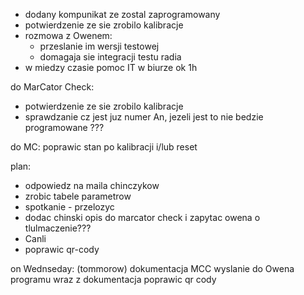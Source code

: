 - dodany kompunikat ze zostal zaprogramowany 
- potwierdzenie ze sie zrobilo kalibracje
- rozmowa z Owenem:
	- przeslanie im wersji testowej
	- domagaja sie integracji testu radia
- w miedzy czasie pomoc IT w biurze ok 1h

do MarCator Check:
- potwierdzenie ze sie zrobilo kalibracje
- sprawdzanie cz jest juz numer An, jezeli jest to nie bedzie programowane ???

do MC:
poprawic stan po kalibracji i/lub reset

plan:
- odpowiedz na maila chinczykow
- zrobic tabele parametrow
- spotkanie - przelozyc
- dodac chinski opis do marcator check i zapytac owena o tlulmaczenie???
- Canli
- poprawic qr-cody



on Wednseday: (tommorow)
dokumentacja MCC
wyslanie do Owena programu wraz z dokumentacja
poprawic qr cody